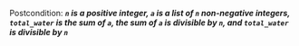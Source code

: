 Postcondition: ***`n` is a positive integer, `a` is a list of `n` non-negative integers, `total_water` is the sum of `a`, the sum of `a` is divisible by `n`, and `total_water` is divisible by `n`***